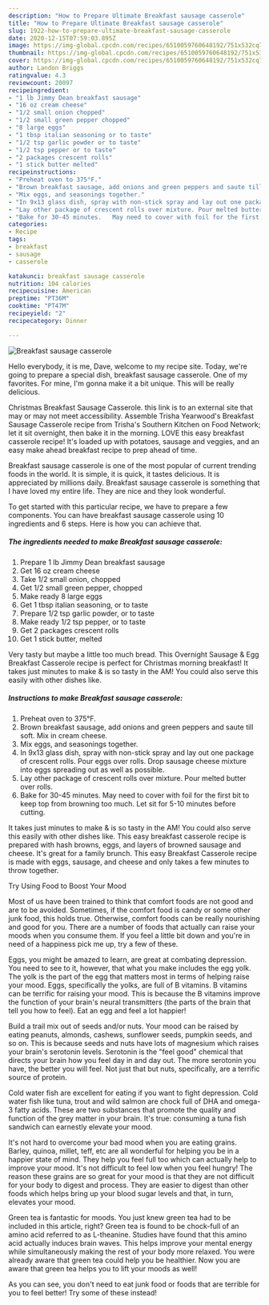 ```yaml
---
description: "How to Prepare Ultimate Breakfast sausage casserole"
title: "How to Prepare Ultimate Breakfast sausage casserole"
slug: 1922-how-to-prepare-ultimate-breakfast-sausage-casserole
date: 2020-12-15T07:59:03.895Z
image: https://img-global.cpcdn.com/recipes/6510059760648192/751x532cq70/breakfast-sausage-casserole-recipe-main-photo.jpg
thumbnail: https://img-global.cpcdn.com/recipes/6510059760648192/751x532cq70/breakfast-sausage-casserole-recipe-main-photo.jpg
cover: https://img-global.cpcdn.com/recipes/6510059760648192/751x532cq70/breakfast-sausage-casserole-recipe-main-photo.jpg
author: Landon Briggs
ratingvalue: 4.3
reviewcount: 20097
recipeingredient:
- "1 lb Jimmy Dean breakfast sausage"
- "16 oz cream cheese"
- "1/2 small onion chopped"
- "1/2 small green pepper chopped"
- "8 large eggs"
- "1 tbsp italian seasoning or to taste"
- "1/2 tsp garlic powder or to taste"
- "1/2 tsp pepper or to taste"
- "2 packages crescent rolls"
- "1 stick butter melted"
recipeinstructions:
- "Preheat oven to 375°F."
- "Brown breakfast sausage, add onions and green peppers and saute till soft.  Mix in cream cheese."
- "Mix eggs, and seasonings together."
- "In 9x13 glass dish, spray with non-stick spray and lay out one package of crescent rolls.   Pour eggs over rolls. Drop sausage cheese mixture into eggs spreading out as well as possible."
- "Lay other package of crescent rolls over mixture. Pour melted butter over rolls."
- "Bake for 30-45 minutes.   May need to cover with foil for the first bit to keep top from browning too much. Let sit for 5-10 minutes before cutting."
categories:
- Recipe
tags:
- breakfast
- sausage
- casserole

katakunci: breakfast sausage casserole 
nutrition: 104 calories
recipecuisine: American
preptime: "PT36M"
cooktime: "PT47M"
recipeyield: "2"
recipecategory: Dinner

---
```



![Breakfast sausage casserole](https://img-global.cpcdn.com/recipes/6510059760648192/751x532cq70/breakfast-sausage-casserole-recipe-main-photo.jpg)

Hello everybody, it is me, Dave, welcome to my recipe site. Today, we're going to prepare a special dish, breakfast sausage casserole. One of my favorites. For mine, I'm gonna make it a bit unique. This will be really delicious.

Christmas Breakfast Sausage Casserole. this link is to an external site that may or may not meet accessibility. Assemble Trisha Yearwood&#39;s Breakfast Sausage Casserole recipe from Trisha&#39;s Southern Kitchen on Food Network; let it sit overnight, then bake it in the morning. LOVE this easy breakfast casserole recipe! It&#39;s loaded up with potatoes, sausage and veggies, and an easy make ahead breakfast recipe to prep ahead of time.

Breakfast sausage casserole is one of the most popular of current trending foods in the world. It is simple, it is quick, it tastes delicious. It is appreciated by millions daily. Breakfast sausage casserole is something that I have loved my entire life. They are nice and they look wonderful.


To get started with this particular recipe, we have to prepare a few components. You can have breakfast sausage casserole using 10 ingredients and 6 steps. Here is how you can achieve that.

<!--inarticleads1-->

##### The ingredients needed to make Breakfast sausage casserole:

1. Prepare 1 lb Jimmy Dean breakfast sausage
1. Get 16 oz cream cheese
1. Take 1/2 small onion, chopped
1. Get 1/2 small green pepper, chopped
1. Make ready 8 large eggs
1. Get 1 tbsp italian seasoning, or to taste
1. Prepare 1/2 tsp garlic powder, or to taste
1. Make ready 1/2 tsp pepper, or to taste
1. Get 2 packages crescent rolls
1. Get 1 stick butter, melted


Very tasty but maybe a little too much bread. This Overnight Sausage &amp; Egg Breakfast Casserole recipe is perfect for Christmas morning breakfast! It takes just minutes to make &amp; is so tasty in the AM! You could also serve this easily with other dishes like. 

<!--inarticleads2-->

##### Instructions to make Breakfast sausage casserole:

1. Preheat oven to 375°F.
1. Brown breakfast sausage, add onions and green peppers and saute till soft.  Mix in cream cheese.
1. Mix eggs, and seasonings together.
1. In 9x13 glass dish, spray with non-stick spray and lay out one package of crescent rolls.   Pour eggs over rolls. Drop sausage cheese mixture into eggs spreading out as well as possible.
1. Lay other package of crescent rolls over mixture. Pour melted butter over rolls.
1. Bake for 30-45 minutes.   May need to cover with foil for the first bit to keep top from browning too much. Let sit for 5-10 minutes before cutting.


It takes just minutes to make &amp; is so tasty in the AM! You could also serve this easily with other dishes like. This easy breakfast casserole recipe is prepared with hash browns, eggs, and layers of browned sausage and cheese. It&#39;s great for a family brunch. This easy Breakfast Casserole recipe is made with eggs, sausage, and cheese and only takes a few minutes to throw together. 

Try Using Food to Boost Your Mood


Most of us have been trained to think that comfort foods are not good and are to be avoided. Sometimes, if the comfort food is candy or some other junk food, this holds true. Otherwise, comfort foods can be really nourishing and good for you. There are a number of foods that actually can raise your moods when you consume them. If you feel a little bit down and you're in need of a happiness pick me up, try a few of these.

Eggs, you might be amazed to learn, are great at combating depression. You need to see to it, however, that what you make includes the egg yolk. The yolk is the part of the egg that matters most in terms of helping raise your mood. Eggs, specifically the yolks, are full of B vitamins. B vitamins can be terrific for raising your mood. This is because the B vitamins improve the function of your brain's neural transmitters (the parts of the brain that tell you how to feel). Eat an egg and feel a lot happier!

Build a trail mix out of seeds and/or nuts. Your mood can be raised by eating peanuts, almonds, cashews, sunflower seeds, pumpkin seeds, and so on. This is because seeds and nuts have lots of magnesium which raises your brain's serotonin levels. Serotonin is the "feel good" chemical that directs your brain how you feel day in and day out. The more serotonin you have, the better you will feel. Not just that but nuts, specifically, are a terrific source of protein.

Cold water fish are excellent for eating if you want to fight depression. Cold water fish like tuna, trout and wild salmon are chock full of DHA and omega-3 fatty acids. These are two substances that promote the quality and function of the grey matter in your brain. It's true: consuming a tuna fish sandwich can earnestly elevate your mood. 

It's not hard to overcome your bad mood when you are eating grains. Barley, quinoa, millet, teff, etc are all wonderful for helping you be in a happier state of mind. They help you feel full too which can actually help to improve your mood. It's not difficult to feel low when you feel hungry! The reason these grains are so great for your mood is that they are not difficult for your body to digest and process. They are easier to digest than other foods which helps bring up your blood sugar levels and that, in turn, elevates your mood.

Green tea is fantastic for moods. You just knew green tea had to be included in this article, right? Green tea is found to be chock-full of an amino acid referred to as L-theanine. Studies have found that this amino acid actually induces brain waves. This helps improve your mental energy while simultaneously making the rest of your body more relaxed. You were already aware that green tea could help you be healthier. Now you are aware that green tea helps you to lift your moods as well!

As you can see, you don't need to eat junk food or foods that are terrible for you to feel better! Try some of these instead!

